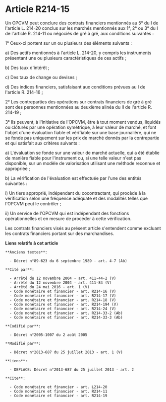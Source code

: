 # Article R214-15

Un OPCVM peut conclure des contrats financiers mentionnés au 5° du I de l'article L. 214-20 conclus sur les marchés
mentionnés aux 1°, 2° ou 3° du I de l'article R. 214-11 ou négociés de gré à gré, aux conditions suivantes : 

1° Ceux-ci portent sur un ou plusieurs des éléments suivants : 

a) Des actifs mentionnés à l'article L. 214-20, y compris les instruments présentant une ou plusieurs caractéristiques de ces
actifs ; 

b) Des taux d'intérêt ; 

c) Des taux de change ou devises ; 

d) Des indices financiers, satisfaisant aux conditions prévues au I de l'article R. 214-16 ; 

2° Les contreparties des opérations sur contrats financiers de gré à gré sont des personnes mentionnées au deuxième alinéa du
II de l'article R. 214-19 ; 

3° Ils peuvent, à l'initiative de l'OPCVM, être à tout moment vendus, liquidés ou clôturés par une opération symétrique, à
leur valeur de marché, et font l'objet d'une évaluation fiable et vérifiable sur une base journalière, qui ne se fonde pas
uniquement sur les prix de marché donnés par la contrepartie et qui satisfait aux critères suivants : 

a) L'évaluation se fonde sur une valeur de marché actuelle, qui a été établie de manière fiable pour l'instrument ou, si une
telle valeur n'est pas disponible, sur un modèle de valorisation utilisant une méthode reconnue et appropriée ; 

b) La vérification de l'évaluation est effectuée par l'une des entités suivantes : 

i) Un tiers approprié, indépendant du cocontractant, qui procède à la vérification selon une fréquence adéquate et des
modalités telles que l'OPCVM peut le contrôler ; 

ii) Un service de l'OPCVM qui est indépendant des fonctions opérationnelles et en mesure de procéder à cette vérification. 

Les contrats financiers visés au présent article s'entendent comme excluant les contrats financiers portant sur des
marchandises.

**Liens relatifs à cet article**

	**Anciens textes**:

	  - Décret n°89-623 du 6 septembre 1989 - art. 4-7 (Ab)

	**Cité par**:

	  - Arrêté du 12 novembre 2004 - art. 411-44-2 (V)
	  - Arrêté du 12 novembre 2004 - art. 411-84 (V)
	  - Arrêté du 24 mai 2016 - art. 1 (V)
	  - Code monétaire et financier - art. R214-16 (V)
	  - Code monétaire et financier - art. R214-17 (V)
	  - Code monétaire et financier - art. R214-18 (V)
	  - Code monétaire et financier - art. R214-194 (V)
	  - Code monétaire et financier - art. R214-24 (V)
	  - Code monétaire et financier - art. R214-33-2 (Ab)
	  - Code monétaire et financier - art. R214-33-3 (Ab)

	**Codifié par**:

	  - Décret n°2005-1007 du 2 août 2005

	**Modifié par**:

	  - Décret n°2013-687 du 25 juillet 2013 - art. 1 (V)

	**Liens**:

	  - DEPLACE: Décret n°2013-687 du 25 juillet 2013 - art. 2

	**Cite**:

	  - Code monétaire et financier - art. L214-20
	  - Code monétaire et financier - art. R214-11
	  - Code monétaire et financier - art. R214-19
